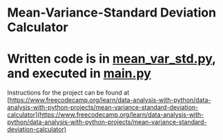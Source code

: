 # Mean-Variance-Standard Deviation Calculator

# Written code is in [mean_var_std.py](mean_var_std.py), and executed in [main.py](main.py)

Instructions for the project can be found at [https://www.freecodecamp.org/learn/data-analysis-with-python/data-analysis-with-python-projects/mean-variance-standard-deviation-calculator](https://www.freecodecamp.org/learn/data-analysis-with-python/data-analysis-with-python-projects/mean-variance-standard-deviation-calculator)
